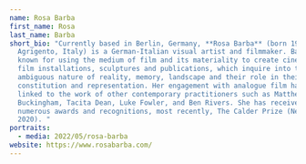 ```yaml
---
name: Rosa Barba
first_name: Rosa
last_name: Barba
short_bio: "Currently based in Berlin, Germany, **Rosa Barba** (born 1972,
  Agrigento, Italy) is a German-Italian visual artist and filmmaker. Barba is
  known for using the medium of film and its materiality to create cinematic
  film installations, sculptures and publications, which inquire into the
  ambiguous nature of reality, memory, landscape and their role in their mutual
  constitution and representation. Her engagement with analogue film has been
  linked to the work of other contemporary practitioners such as Matthew
  Buckingham, Tacita Dean, Luke Fowler, and Ben Rivers. She has received
  numerous awards and recognitions, most recently, The Calder Prize (New York,
  2020). "
portraits:
  - media: 2022/05/rosa-barba
website: https://www.rosabarba.com/
---
```

